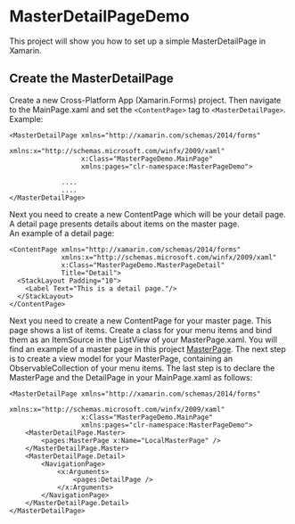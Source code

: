 # MasterDetailPageDemo
This project will show you how to set up a simple MasterDetailPage in Xamarin.

## Create the MasterDetailPage
Create a new Cross-Platform App (Xamarin.Forms) project. 
Then navigate to the MainPage.xaml and set the ```<ContentPage>``` tag to ```<MasterDetailPage>```. <br />
Example:
```xaml
<MasterDetailPage xmlns="http://xamarin.com/schemas/2014/forms"
                  xmlns:x="http://schemas.microsoft.com/winfx/2009/xaml"
                  x:Class="MasterPageDemo.MainPage"
                  xmlns:pages="clr-namespace:MasterPageDemo">
             
             ....
             ....
</MasterDetailPage>
``` 
Next you need to create a new ContentPage which will be your detail page.
A detail page presents details about items on the master page. <br />
An example of a detail page:
``` xaml
<ContentPage xmlns="http://xamarin.com/schemas/2014/forms"
             xmlns:x="http://schemas.microsoft.com/winfx/2009/xaml"
             x:Class="MasterPageDemo.MasterPageDetail"
             Title="Detail">
  <StackLayout Padding="10">
    <Label Text="This is a detail page."/>
  </StackLayout>
</ContentPage>
``` 
Next you need to create a new ContentPage for your master page.
This page shows a list of items.
Create a class for your menu items and bind them as an ItemSource in the ListView of your MasterPage.xaml.
You will find an example of a master page in this project [MasterPage](MasterDetailPageDemo/src/MasterDemo/MasterDemo/MasterPage.xaml). 
The next step is to create a view model for your MasterPage, containing an ObservableCollection of your menu items.
The last step is to declare the MasterPage and the DetailPage in your MainPage.xaml as follows:
``` xaml
<MasterDetailPage xmlns="http://xamarin.com/schemas/2014/forms"
                  xmlns:x="http://schemas.microsoft.com/winfx/2009/xaml"
                  x:Class="MasterPageDemo.MainPage"
                  xmlns:pages="clr-namespace:MasterPageDemo">
    <MasterDetailPage.Master>
        <pages:MasterPage x:Name="LocalMasterPage" />
    </MasterDetailPage.Master>
    <MasterDetailPage.Detail>
        <NavigationPage>
            <x:Arguments>
                <pages:DetailPage />
            </x:Arguments>
        </NavigationPage>
    </MasterDetailPage.Detail>
</MasterDetailPage>
```
